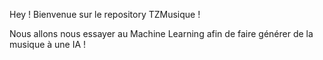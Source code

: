Hey ! Bienvenue sur le repository TZMusique !

Nous allons nous essayer au Machine Learning afin de faire générer de la musique à une IA ! 